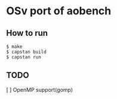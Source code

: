 # OSv port of aobench

## How to run

    $ make
    $ capstan build
    $ capstan run 

## TODO

[ ] OpenMP support(gomp)
